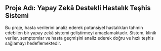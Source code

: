 ## Proje Adı: Yapay Zekâ Destekli Hastalık Teşhis Sistemi

Bu proje, hasta verilerini analiz ederek potansiyel hastalıkları tahmin edebilen bir yapay zekâ sistemi geliştirmeyi amaçlamaktadır. Sistem, klinik veriler, semptomlar ve hasta geçmişini analiz ederek doğru ve hızlı teşhis sağlamayı hedeflemektedir.
